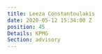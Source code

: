 ```yaml
---
title: Leeza Constantoulakis
date: 2020-05-12 15:34:00 Z
position: 45
Details: KPMG
Section: advisory
---
```


